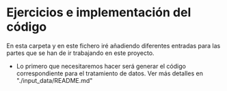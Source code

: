  # Ejercicios e implementación del código
 
 En esta carpeta y en este fichero iré añadiendo diferentes entradas para las partes que se han de ir trabajando en este proyecto.
 
 - Lo primero que necesitaremos hacer será generar el código correspondiente para el tratamiento de datos. Ver más detalles en "./input_data/README.md"
 
 
